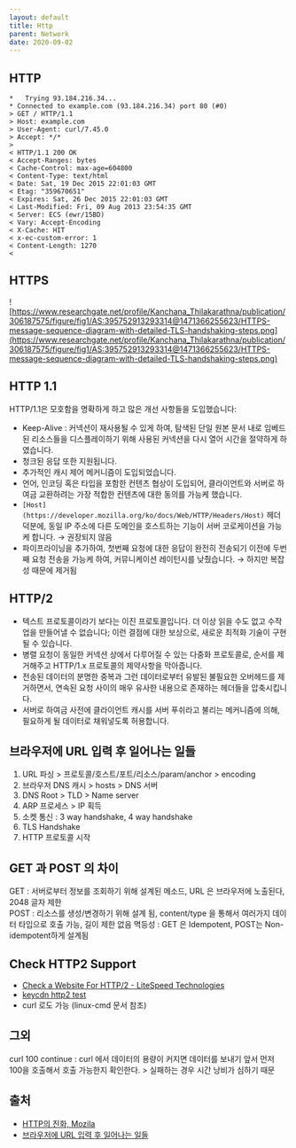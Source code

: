 ```yaml
---
layout: default
title: Http
parent: Network
date: 2020-09-02
---
```


## HTTP

```text
*   Trying 93.184.216.34...
* Connected to example.com (93.184.216.34) port 80 (#0)
> GET / HTTP/1.1
> Host: example.com
> User-Agent: curl/7.45.0
> Accept: */*
>
< HTTP/1.1 200 OK
< Accept-Ranges: bytes
< Cache-Control: max-age=604800
< Content-Type: text/html
< Date: Sat, 19 Dec 2015 22:01:03 GMT
< Etag: "359670651"
< Expires: Sat, 26 Dec 2015 22:01:03 GMT
< Last-Modified: Fri, 09 Aug 2013 23:54:35 GMT
< Server: ECS (ewr/15BD)
< Vary: Accept-Encoding
< X-Cache: HIT
< x-ec-custom-error: 1
< Content-Length: 1270
<
```

## HTTPS

![https://www.researchgate.net/profile/Kanchana_Thilakarathna/publication/306187575/figure/fig1/AS:395752913293314@1471366255623/HTTPS-message-sequence-diagram-with-detailed-TLS-handshaking-steps.png](https://www.researchgate.net/profile/Kanchana_Thilakarathna/publication/306187575/figure/fig1/AS:395752913293314@1471366255623/HTTPS-message-sequence-diagram-with-detailed-TLS-handshaking-steps.png)

## HTTP 1.1

HTTP/1.1은 모호함을 명확하게 하고 많은 개선 사항들을 도입했습니다:

- Keep-Alive : 커넥션이 재사용될 수 있게 하여, 탐색된 단일 원본 문서 내로 임베드된 리소스들을 디스플레이하기 위해 사용된 커넥션을 다시 열어 시간을 절약하게 하였습니다.
- 청크된 응답 또한 지원됩니다.
- 추가적인 캐시 제어 메커니즘이 도입되었습니다.
- 언어, 인코딩 혹은 타입을 포함한 컨텐츠 협상이 도입되어, 클라이언트와 서버로 하여금 교환하려는 가장 적합한 컨텐츠에 대한 동의를 가능케 했습니다.
- `[Host](https://developer.mozilla.org/ko/docs/Web/HTTP/Headers/Host)` 헤더 덕분에, 동일 IP 주소에 다른 도메인을 호스트하는 기능이 서버 코로케이션을 가능케 합니다. → 권장되지 않음
- 파이프라이닝을 추가하여, 첫번째 요청에 대한 응답이 완전히 전송되기 이전에 두번째 요청 전송을 가능케 하여, 커뮤니케이션 레이턴시를 낮췄습니다. → 하지만 복잡성 때문에 제거됨

## HTTP/2

- 텍스트 프로토콜이라기 보다는 이진 프로토콜입니다. 더 이상 읽을 수도 없고 수작업을 만들어낼 수 없습니다; 이런 결점에 대한 보상으로, 새로운 최적화 기술이 구현될 수 있습니다.
- 병렬 요청이 동일한 커넥션 상에서 다루어질 수 있는 다중화 프로토콜로, 순서를 제거해주고 HTTP/1.x 프로토콜의 제약사항을 막아줍니다.
- 전송된 데이터의 분명한 중복과 그런 데이터로부터 유발된 불필요한 오버헤드를 제거하면서, 연속된 요청 사이의 매우 유사한 내용으로 존재하는 헤더들을 압축시킵니다.
- 서버로 하여금 사전에 클라이언트 캐시를 서버 푸쉬라고 불리는 메커니즘에 의해, 필요하게 될 데이터로 채워넣도록 허용합니다.

## 브라우저에 URL 입력 후 일어나는 일들

1. URL 파싱 > 프로토콜/호스트/포트/리소스/param/anchor > encoding
2. 브라우저 DNS 캐시 > hosts > DNS 서버
3. DNS Root > TLD > Name server
4. ARP 프로세스 > IP 획득
5. 소켓 통신 : 3 way handshake, 4 way handshake
6. TLS Handshake
7. HTTP 프로토콜 시작

## GET 과 POST 의 차이

GET : 서버로부터 정보를 조회하기 위해 설계된 메소드, URL 은 브라우저에 노출된다, 2048 글자 제한  
POST : 리소스를 생성/변경하기 위해 설계 됨, content/type 을 통해서 여러가지 데이터 타입으로 호출 가능, 길이 제한 없음
멱등성 : GET 은 Idempotent, POST는 Non-idempotent하게 설계됨

## Check HTTP2 Support

- [Check a Website For HTTP/2 - LiteSpeed Technologies](https://www.litespeedtech.com/products/litespeed-web-server/features/http-2-support/http2-verify)
- [keycdn http2 test](https://tools.keycdn.com/http2-test)
- curl 로도 가능 (linux-cmd 문서 참조)

## 그외

curl 100 continue : curl 에서 데이터의 용량이 커지면 데이터를 보내기 앞서 먼저 100을 호출해서 호출 가능한지 확인한다. > 실패하는 경우 시간 낭비가 심하기 때문

## 출처

- [HTTP의 진화, Mozila](https://developer.mozilla.org/ko/docs/Web/HTTP/Basics_of_HTTP/Evolution_of_HTTP)
- [브라우저에 URL 입력 후 일어나는 일들](https://wangin9.tistory.com/entry/%EB%B8%8C%EB%9D%BC%EC%9A%B0%EC%A0%80%EC%97%90-URL-%EC%9E%85%EB%A0%A5-%ED%9B%84-%EC%9D%BC%EC%96%B4%EB%82%98%EB%8A%94-%EC%9D%BC%EB%93%A4-1URL%EC%9D%84-%ED%95%B4%EC%84%9D%ED%95%9C%EB%8B%A4?category=827054)
